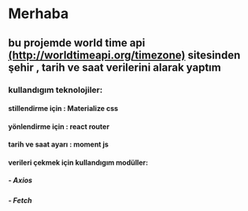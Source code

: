 <h1>Merhaba</h1> 
<h2>bu projemde world time api <a href="http://worldtimeapi.org/timezone">(http://worldtimeapi.org/timezone)</a> sitesinden şehir , tarih ve saat  verilerini alarak yaptım</h2>
<h3>kullandıgım teknolojiler:</h3>
  <h4>stillendirme için : Materialize css</h4>
  <h4>yönlendirme için : react router</h4> 
  <h4>tarih ve saat ayarı : moment js</h4>
  <h4>verileri çekmek için kullandıgım modüller:</h4>
     <h5> - Axios</h5>
     <h5> - Fetch</h5>
